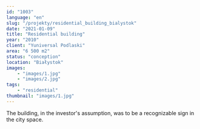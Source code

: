 ```yaml
---
id: "1003"
language: "en"
slug: "/projekty/residential_building_bialystok"
date: "2021-01-09"
title: "Residential building"
year: "2010"
client: "Yuniversal Podlaski"
area: "6 500 m2"
status: "conception"
location: "Białystok"
images: 
    - "images/1.jpg"
    - "images/2.jpg"    
tags: 
    - "residential"
thumbnail: "images/1.jpg"
---
```

The building, in the investor's assumption, was to be a&nbsp;recognizable sign in the city space.
